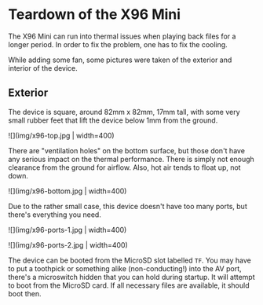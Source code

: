 # Teardown of the X96 Mini

The X96 Mini can run into thermal issues when playing back files for a longer period. In order to fix the problem, one has to fix the cooling.

While adding some fan, some pictures were taken of the exterior and interior of the device.


## Exterior

The device is square, around 82mm x 82mm, 17mm tall, with some very small rubber feet that lift the device below 1mm from the ground.

![](img/x96-top.jpg | width=400)

There are "ventilation holes" on the bottom surface, but those don't have any serious impact on the thermal performance. There is simply not enough clearance from the ground for airflow. Also, hot air tends to float up, not down.

![](img/x96-bottom.jpg | width=400)

Due to the rather small case, this device doesn't have too many ports, but there's everything you need.

![](img/x96-ports-1.jpg | width=400)

![](img/x96-ports-2.jpg | width=400)

The device can be booted from the MicroSD slot labelled `TF`. You may have to put a toothpick or something alike (non-conducting!) into the AV port, there's a microswitch hidden that you can hold during startup. It will attempt to boot from the MicroSD card. If all necessary files are available, it should boot then.
